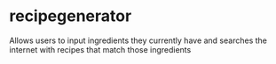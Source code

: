 # recipegenerator
Allows users to input ingredients they currently have and searches the internet with recipes that match those ingredients
